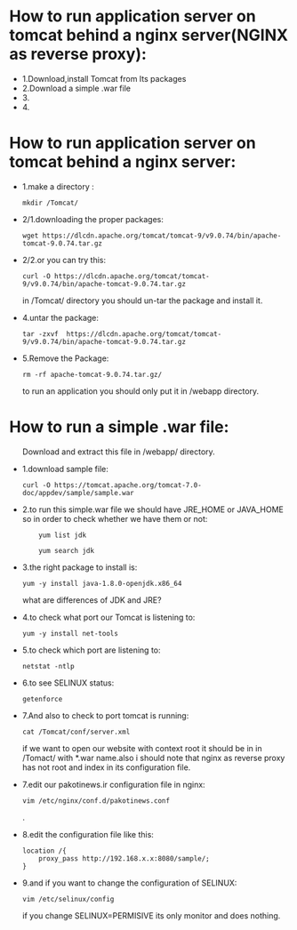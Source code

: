 <h1>How to run application server on tomcat behind a nginx server(NGINX as reverse proxy):</h1>
<ul>
<li>1.Download,install Tomcat from Its packages</li>
<li>2.Download a simple .war file</li>
<li>3.</li>
<li>4.</li>
</ul>


<h1>How to run application server on tomcat behind a nginx server:</h1>
<ul>
<li>1.make a directory :

    mkdir /Tomcat/

</li>
<li>2/1.downloading the proper packages:

    wget https://dlcdn.apache.org/tomcat/tomcat-9/v9.0.74/bin/apache-tomcat-9.0.74.tar.gz

</li>
<li>2/2.or you can try this:

    curl -O https://dlcdn.apache.org/tomcat/tomcat-9/v9.0.74/bin/apache-tomcat-9.0.74.tar.gz

</li>
<p>in /Tomcat/ directory you should un-tar the package and install it.</p>
<li>4.untar the package:

    tar -zxvf  https://dlcdn.apache.org/tomcat/tomcat-9/v9.0.74/bin/apache-tomcat-9.0.74.tar.gz

</li>
<li>5.Remove the Package:

    rm -rf apache-tomcat-9.0.74.tar.gz/

</li>
<p>to run  an application you should only put it in /webapp directory.</p>
</ul>

<h1>How to run a simple .war file:</h1>
<ul>
<p>Download and extract this file in /webapp/ directory.</p>
<li>1.download sample file:

    curl -O https://tomcat.apache.org/tomcat-7.0-doc/appdev/sample/sample.war

</li>
<li>2.to run this simple.war file we should have JRE_HOME or JAVA_HOME so in order to check whether we have them or not:

        yum list jdk

        yum search jdk

</li>
<li>3.the right package to install is:

    yum -y install java-1.8.0-openjdk.x86_64

</li>

<p>what are differences of JDK and JRE?</p>

<li>4.to check what port our Tomcat is listening to:

    yum -y install net-tools

</li>
<li>5.to check which port are listening to:

    netstat -ntlp

</li>
<li>6.to see SELINUX status:

    getenforce

</li>

<li>7.And also to check to port tomcat is running:

    cat /Tomcat/conf/server.xml

</li>
<p>if we want to open our website with context root it should be in in /Tomact/ with *.war name.also i should note that nginx as reverse proxy has not root and index in its configuration file.</p>
<li>7.edit  our pakotinews.ir configuration file in nginx:
 
    vim /etc/nginx/conf.d/pakotinews.conf

.</li>
<li>8.edit the configuration file like this:

    location /{
        proxy_pass http://192.168.x.x:8080/sample/;
    }

</li>
<li>9.and if you want to change the configuration of SELINUX:

    vim /etc/selinux/config

</li>
<p>if you change SELINUX=PERMISIVE its only monitor and does nothing.<p>
</ul>
